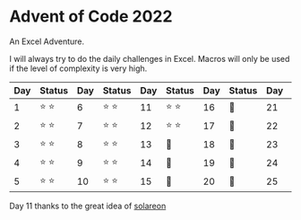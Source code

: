 # **Advent of Code 2022**

An Excel Adventure.

I will always try to do the daily challenges in Excel. Macros will only be used if the level of complexity is very high.



| Day  | Status | Day  | Status | Day  | Status | Day  | Status | Day  | Status |
| ---- | ------ | ---- | ------ | ---- | ------ | ---- | ------ | ---- | ------ |
| 1 | :star: :star: | 6 | :star: :star: | 11 | :star: :star:  | 16 | :calendar:  | 21 | :calendar:  |
| 2 | :star: :star: | 7 | :star: :star: | 12 | :star: :star:  | 17 | :calendar:  | 22 | :calendar: |
| 3 | :star: :star: | 8 | :star: :star: | 13 | :calendar:  | 18 | :calendar: | 23 | :calendar: |
| 4 | :star: :star: | 9 | :star: :star: | 14 | :calendar:  | 19 | :calendar:  | 24 | :calendar: |
| 5 | :star: :star: | 10 |  :star: :star: | 15 | :calendar:  | 20 | :calendar: | 25 | :calendar: |

Day 11 thanks to the great idea of [solareon](https://github.com/solareon/aoc-excel-2022/blob/main/AoC2022_Day11_demo.xlsx)
